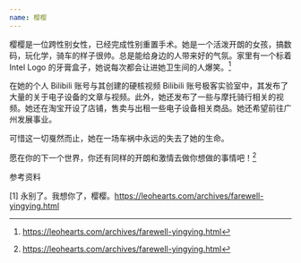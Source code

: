 ```yaml
---
name: 樱樱
---
```

樱樱是一位跨性别女性，已经完成性别重置手术。她是一个活泼开朗的女孩，搞数码，玩化学，骑车的样子很帅。总是能给身边的人带来好的气氛。家里有一个标着 Intel Logo 的牙膏盒子，她说每次都会让进她卫生间的人爆笑。[^1]

在她的个人 Bilibili 账号与其创建的硬核视频 Bilibili 账号极客实验室中，其发布了大量的关于电子设备的文章与视频。此外，她还发布了一些与摩托骑行相关的视频。她还在淘宝开设了店铺，售卖与出租一些电子设备相关商品。她还希望前往广州发展事业。

可惜这一切戛然而止，她在一场车祸中永远的失去了她的生命。

愿在你的下一个世界，你还有同样的开朗和激情去做你想做的事情吧！[^1]

参考资料

[^1]: https://leohearts.com/archives/farewell-yingying.html


[1] 永别了。我想你了，樱樱。https://leohearts.com/archives/farewell-yingying.html